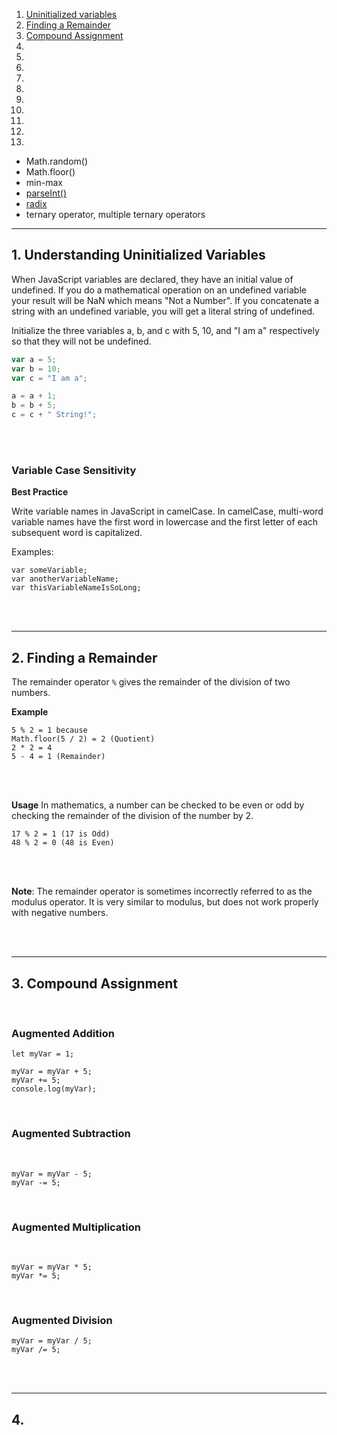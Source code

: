 1. [Uninitialized variables](#1-uninitialized-variables)
2. [Finding a Remainder](#2-finding-a-remainder)
3. [Compound Assignment](#3-compound-assignment)
4. [](#4-)
5. [](#5-)
6. [](#6-)
7. [](#7-)
8. [](#8-)
9. [](#9-)
10. [](#10-)
11. [](#11-)
12. [](#12-)
13. [](#13-)

- Math.random()
- Math.floor()
- min-max
- [parseInt()](https://developer.mozilla.org/en-US/docs/Web/JavaScript/Reference/Global_Objects/parseInt)
- [radix](https://forum.freecodecamp.org/t/freecodecamp-challenge-guide-use-the-parseint-function-with-a-radix/301182)
- ternary operator, multiple ternary operators


--- 
## 1. Understanding Uninitialized Variables

When JavaScript variables are declared, they have an initial value of undefined. If you do a mathematical operation on an undefined variable your result will be NaN which means "Not a Number". If you concatenate a string with an undefined variable, you will get a literal string of undefined.

Initialize the three variables a, b, and c with 5, 10, and "I am a" respectively so that they will not be undefined.

```js
var a = 5;
var b = 10;
var c = "I am a";

a = a + 1;
b = b + 5;
c = c + " String!";
```
<br>
<br>

### Variable Case Sensitivity 

**Best Practice**

Write variable names in JavaScript in camelCase. In camelCase, multi-word variable names have the first word in lowercase and the first letter of each subsequent word is capitalized.

Examples:
```
var someVariable;
var anotherVariableName;
var thisVariableNameIsSoLong;
```
<br>
<br>

---

## 2. Finding a Remainder

The remainder operator `%` gives the remainder of the division of two numbers.
<br>

**Example**
```
5 % 2 = 1 because
Math.floor(5 / 2) = 2 (Quotient)
2 * 2 = 4
5 - 4 = 1 (Remainder)
```
<br>
<br>

**Usage**
In mathematics, a number can be checked to be even or odd by checking the remainder of the division of the number by 2.

```
17 % 2 = 1 (17 is Odd)
48 % 2 = 0 (48 is Even)
```
<br>
<br>

**Note**: The remainder operator is sometimes incorrectly referred to as the modulus operator. It is very similar to modulus, but does not work properly with negative numbers.

<br>
<br>

---

## 3. Compound Assignment

<br>

### Augmented Addition

```
let myVar = 1;

myVar = myVar + 5;
myVar += 5;
console.log(myVar);
```
<br>

### Augmented Subtraction

<br>

```
myVar = myVar - 5;
myVar -= 5;
```
<br>

### Augmented Multiplication

<br>

```
myVar = myVar * 5;
myVar *= 5;
```

<br>

### Augmented Division

```
myVar = myVar / 5;
myVar /= 5;
```
<br>
<br>

---

## 4. 